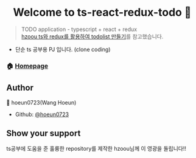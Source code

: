<h1 align="center">Welcome to ts-react-redux-todo 👋</h1>

> TODO application - typescript + react + redux <br /> 
> [hzoou ts와 redux를 활용하여 todolist 만들기](https://github.com/hzoou/ts-react-redux-todo)를 참고했습니다. 
- 단순 ts 공부용 PJ 입니다. (clone coding)

### 🏠 [Homepage](https://github.com/hoeun0723/ts-react-todo)


## Author

👤 hoeun0723(Wang Hoeun)

* Github: [@hoeun0723](https://github.com/hoeun0723)

## Show your support

ts공부에 도움을 준 훌륭한 repository를 제작한 hzoou님께 이 영광을 돌립니다!!
